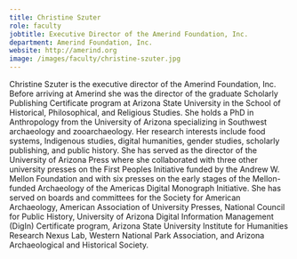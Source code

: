 ```yaml
---
title: Christine Szuter
role: faculty
jobtitle: Executive Director of the Amerind Foundation, Inc.
department: Amerind Foundation, Inc.
website: http://amerind.org
image: /images/faculty/christine-szuter.jpg
---
```

Christine Szuter is the executive director of the Amerind Foundation, Inc. Before arriving at Amerind she was the director of the graduate Scholarly Publishing Certificate program at Arizona State University in the School of Historical, Philosophical, and Religious Studies. She holds a PhD in Anthropology from the University of Arizona specializing in Southwest archaeology and zooarchaeology. Her research interests include food systems, Indigenous studies, digital humanities, gender studies, scholarly publishing, and public history. She has served as the director of the University of Arizona Press where she collaborated with three other university presses on the First Peoples Initiative funded by the Andrew W. Mellon Foundation and with six presses on the early stages of the Mellon-funded Archaeology of the Americas Digital Monograph Initiative. She has served on boards and committees for the Society for American Archaeology, American Association of University Presses, National Council for Public History, University of Arizona Digital Information Management (DigIn) Certificate program, Arizona State University Institute for Humanities Research Nexus Lab, Western National Park Association, and Arizona Archaeological and Historical Society.